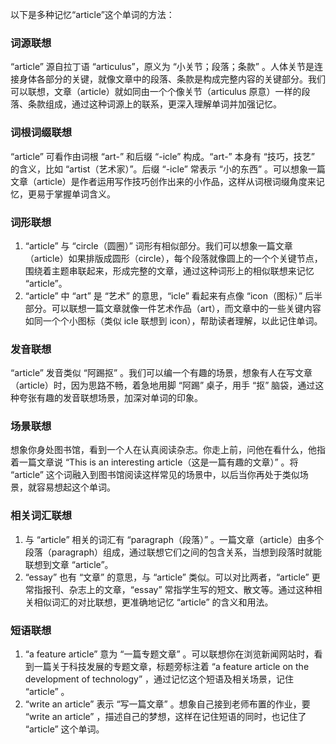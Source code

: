以下是多种记忆“article”这个单词的方法：

### 词源联想
“article” 源自拉丁语 “articulus”，原义为 “小关节；段落；条款” 。人体关节是连接身体各部分的关键，就像文章中的段落、条款是构成完整内容的关键部分。我们可以联想，文章（article）就如同由一个个像关节（articulus 原意）一样的段落、条款组成，通过这种词源上的联系，更深入理解单词并加强记忆。

### 词根词缀联想
“article” 可看作由词根 “art-” 和后缀 “-icle” 构成。“art-” 本身有 “技巧，技艺” 的含义，比如 “artist（艺术家）”。后缀 “-icle” 常表示 “小的东西” 。可以想象一篇文章（article）是作者运用写作技巧创作出来的小作品，这样从词根词缀角度来记忆，更易于掌握单词含义。

### 词形联想
1. “article” 与 “circle（圆圈）” 词形有相似部分。我们可以想象一篇文章（article）如果排版成圆形（circle），每个段落就像圆上的一个个关键节点，围绕着主题串联起来，形成完整的文章，通过这种词形上的相似联想来记忆 “article”。
2. “article” 中 “art” 是 “艺术” 的意思，“icle” 看起来有点像 “icon（图标）” 后半部分。可以联想一篇文章就像一件艺术作品（art），而文章中的一些关键内容如同一个个小图标（类似 icle 联想到 icon），帮助读者理解，以此记住单词。

### 发音联想
“article” 发音类似 “阿踢抠” 。我们可以编一个有趣的场景，想象有人在写文章（article）时，因为思路不畅，着急地用脚 “阿踢” 桌子，用手 “抠” 脑袋，通过这种夸张有趣的发音联想场景，加深对单词的印象。

### 场景联想
想象你身处图书馆，看到一个人在认真阅读杂志。你走上前，问他在看什么，他指着一篇文章说 “This is an interesting article（这是一篇有趣的文章）” 。将 “article” 这个词融入到图书馆阅读这样常见的场景中，以后当你再处于类似场景，就容易想起这个单词。

### 相关词汇联想
1. 与 “article” 相关的词汇有 “paragraph（段落）” 。一篇文章（article）由多个段落（paragraph）组成，通过联想它们之间的包含关系，当想到段落时就能联想到文章 “article”。
2. “essay” 也有 “文章” 的意思，与 “article” 类似。可以对比两者，“article” 更常指报刊、杂志上的文章，“essay” 常指学生写的短文、散文等。通过这种相关相似词汇的对比联想，更准确地记忆 “article” 的含义和用法。

### 短语联想
1. “a feature article” 意为 “一篇专题文章” 。可以联想你在浏览新闻网站时，看到一篇关于科技发展的专题文章，标题旁标注着 “a feature article on the development of technology” ，通过记忆这个短语及相关场景，记住 “article” 。
2. “write an article” 表示 “写一篇文章” 。想象自己接到老师布置的作业，要 “write an article” ，描述自己的梦想，这样在记住短语的同时，也记住了 “article” 这个单词。 